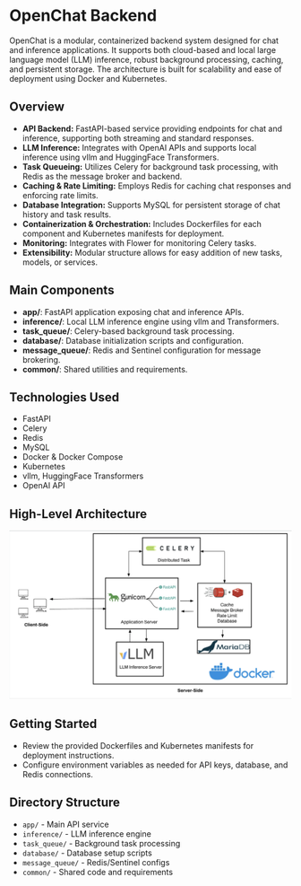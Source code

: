 # OpenChat Backend

OpenChat is a modular, containerized backend system designed for chat and inference applications. It supports both cloud-based and local large language model (LLM) inference, robust background processing, caching, and persistent storage. The architecture is built for scalability and ease of deployment using Docker and Kubernetes.

## Overview

- **API Backend:** FastAPI-based service providing endpoints for chat and inference, supporting both streaming and standard responses.
- **LLM Inference:** Integrates with OpenAI APIs and supports local inference using vllm and HuggingFace Transformers.
- **Task Queueing:** Utilizes Celery for background task processing, with Redis as the message broker and backend.
- **Caching & Rate Limiting:** Employs Redis for caching chat responses and enforcing rate limits.
- **Database Integration:** Supports MySQL for persistent storage of chat history and task results.
- **Containerization & Orchestration:** Includes Dockerfiles for each component and Kubernetes manifests for deployment.
- **Monitoring:** Integrates with Flower for monitoring Celery tasks.
- **Extensibility:** Modular structure allows for easy addition of new tasks, models, or services.

## Main Components

- **app/**: FastAPI application exposing chat and inference APIs.
- **inference/**: Local LLM inference engine using vllm and Transformers.
- **task_queue/**: Celery-based background task processing.
- **database/**: Database initialization scripts and configuration.
- **message_queue/**: Redis and Sentinel configuration for message brokering.
- **common/**: Shared utilities and requirements.

## Technologies Used

- FastAPI
- Celery
- Redis
- MySQL
- Docker & Docker Compose
- Kubernetes
- vllm, HuggingFace Transformers
- OpenAI API

## High-Level Architecture

![System Flow Diagram](docs/system_flow.png)

## Getting Started

- Review the provided Dockerfiles and Kubernetes manifests for deployment instructions.
- Configure environment variables as needed for API keys, database, and Redis connections.

## Directory Structure

- `app/` - Main API service
- `inference/` - LLM inference engine
- `task_queue/` - Background task processing
- `database/` - Database setup scripts
- `message_queue/` - Redis/Sentinel configs
- `common/` - Shared code and requirements
